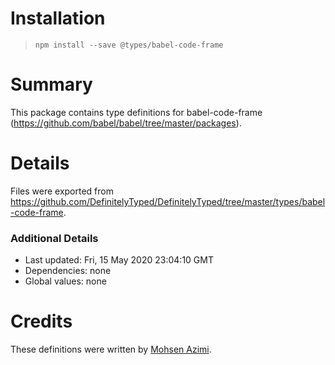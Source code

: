# Installation
> `npm install --save @types/babel-code-frame`

# Summary
This package contains type definitions for babel-code-frame (https://github.com/babel/babel/tree/master/packages).

# Details
Files were exported from https://github.com/DefinitelyTyped/DefinitelyTyped/tree/master/types/babel-code-frame.

### Additional Details
 * Last updated: Fri, 15 May 2020 23:04:10 GMT
 * Dependencies: none
 * Global values: none

# Credits
These definitions were written by [Mohsen Azimi](https://github.com/mohsen1).
